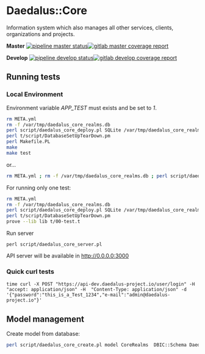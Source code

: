 # Daedalus::Core
Information system which also manages all other services, clients, organizations and projects.

**Master**
[![pipeline master status](https://git.daedalus-project.io/daedalusproject/Daedalus-Core/badges/master/pipeline.svg)](https://git.daedalus-project.io/daedalusproject/Daedalus-Core/commits/master)[![gitlab master coverage report](https://git.daedalus-project.io/daedalusproject/Daedalus-Core/badges/master/coverage.svg)](https://git.daedalus-project.io/daedalusproject/Daedalus-Core/commits/master)

**Develop**
[![pipeline develop status](https://git.daedalus-project.io/daedalusproject/Daedalus-Core/badges/develop/pipeline.svg)](https://git.daedalus-project.io/daedalusproject/Daedalus-Core/commits/develop)[![gitlab develop coverage report](https://git.daedalus-project.io/daedalusproject/Daedalus-Core/badges/develop/coverage.svg)](https://git.daedalus-project.io/daedalusproject/Daedalus-Core/commits/develop)

## Running tests

### Local Environment

Environment variable *APP_TEST* must exists and be set to *1*.

``` bash
rm META.yml
rm -f /var/tmp/daedalus_core_realms.db
perl script/daedalus_core_deploy.pl SQLite /var/tmp/daedalus_core_realms.db
perl t/script/DatabaseSetUpTearDown.pm
perl Makefile.PL
make
make test
```

or...

``` bash
rm META.yml ; rm -f /var/tmp/daedalus_core_realms.db ; perl script/daedalus_core_deploy.pl SQLite /var/tmp/daedalus_core_realms.db ; perl t/script/DatabaseSetUpTearDown.pm ; perl Makefile.PL ; make ; make test
```

For running only one test:
```bash
rm META.yml
rm -f /var/tmp/daedalus_core_realms.db
perl script/daedalus_core_deploy.pl SQLite /var/tmp/daedalus_core_realms.db
perl t/script/DatabaseSetUpTearDown.pm
prove --lib lib t/00-test.t
```

Run server
```
perl script/daedalus_core_server.pl
```

API server will be available in http://0.0.0.0:3000

### Quick curl tests

```
time curl -X POST "https://api-dev.daedalus-project.io/user/login" -H  "accept: application/json" -H  "Content-Type: application/json" -d '{"password":"this_is_a_Test_1234","e-mail":"admin@daedalus-project.io"}'
```

## Model management

Create model from database:
```bash
perl script/daedalus_core_create.pl model CoreRealms  DBIC::Schema Daedalus::Core::Schema::CoreRealms create=static overwrite_modifications=true "dbi:mysql:daedalus_core_realms:localhost:3306" your_user your_password
```
